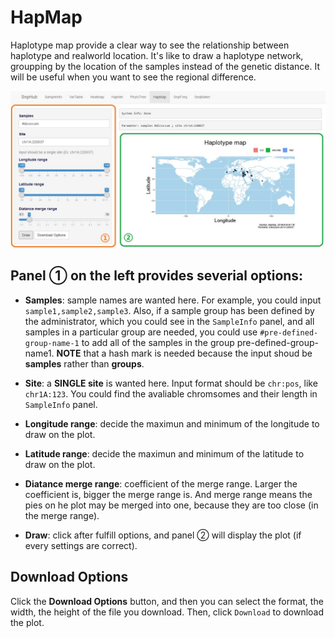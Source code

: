 # HapMap

Haplotype map provide a clear way to see the relationship between haplotype and realworld location. It's like to draw a haplotype network, groupping by the location of the samples instead of the genetic distance. It will be useful when you want to see the regional difference.

![HapMap tag](./../img/HapMap-2.jpg)

## Panel ① on the left provides severial options:
- **Samples**: sample names are wanted here. For example, you could input `sample1,sample2,sample3`. Also, if a sample group has been defined by the administrator, which you could see in the `SampleInfo` panel, and all samples in a particular group are needed, you could use `#pre-defined-group-name-1` to add all of the samples in the group pre-defined-group-name1. **NOTE** that a hash mark is needed because the input shoud be **samples** rather than **groups**.

- **Site**: a **SINGLE site** is wanted here. Input format should be `chr:pos`, like `chr1A:123`. You could find the avaliable chromsomes and their length in `SampleInfo` panel. 

- **Longitude range**: decide the maximun and minimum of the longitude to draw on the plot.

- **Latitude range**: decide the maximun and minimum of the latitude  to draw on the plot.

- **Diatance merge range**: coefficient of the merge range. Larger the coefficient is, bigger the merge range is. And merge range means the pies on he plot may be merged into one, because they are too close (in the merge range).

- **Draw**: click after fulfill options, and panel ② will display the plot (if every settings are correct).

## Download Options

Click the **Download Options** button, and then you can select the format, the width, the height of the file you download. Then, click `Download` to download the plot.
